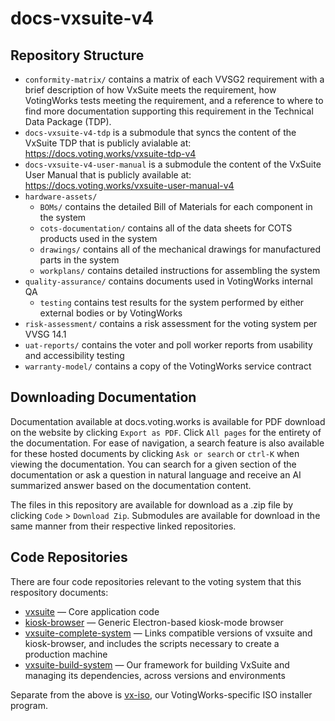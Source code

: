 # docs-vxsuite-v4

## Repository Structure
- `conformity-matrix/` contains a matrix of each VVSG2 requirement with a brief description of how VxSuite meets the requirement, how VotingWorks tests meeting the requirement, and a reference to where to find more documentation supporting this requirement in the Technical Data Package (TDP).
- `docs-vxsuite-v4-tdp` is a submodule that syncs the content of the VxSuite TDP that is publicly avialable at: https://docs.voting.works/vxsuite-tdp-v4
- `docs-vxsuite-v4-user-manual` is a submodule the content of the VxSuite User Manual that is publicly available at: https://docs.voting.works/vxsuite-user-manual-v4
- `hardware-assets/`
  - `BOMs/` contains the detailed Bill of Materials for each component in the system
  - `cots-documentation/` contains all of the data sheets for COTS products used in the system
  - `drawings/` contains all of the mechanical drawings for manufactured parts in the system
  - `workplans/` contains detailed instructions for assembling the system
- `quality-assurance/` contains documents used in VotingWorks internal QA
  - `testing` contains test results for the system performed by either external bodies or by VotingWorks
- `risk-assessment/` contains a risk assessment for the voting system per VVSG 14.1
- `uat-reports/` contains the voter and poll worker reports from usability and accessibility testing
- `warranty-model/` contains a copy of the VotingWorks service contract

## Downloading Documentation

Documentation available at docs.voting.works is available for PDF download on the website by clicking `Export as PDF`. Click `All pages` for the entirety of the documentation. For ease of navigation, a search feature is also available for these hosted documents by clicking `Ask or search` or `ctrl-K` when viewing the documentation. You can search for a given section of the documentation or ask a question in natural language and receive an AI summarized answer based on the documentation content.

The files in this repository are available for download as a .zip file by clicking `Code` > `Download Zip`. Submodules are available for download in the same manner from their respective linked repositories.

## Code Repositories

There are four code repositories relevant to the voting system that this respository documents:

- [vxsuite](https://github.com/votingworks/vxsuite/tree/v4.0.0-release-branch) — Core application code
- [kiosk-browser](https://github.com/votingworks/kiosk-browser/tree/v4.0.0-release-branch) — Generic Electron-based kiosk-mode browser
- [vxsuite-complete-system](https://github.com/votingworks/vxsuite-complete-system/tree/v4.0.0-rc2) — Links compatible versions of vxsuite and kiosk-browser, and includes the scripts necessary to create a production machine
- [vxsuite-build-system](https://github.com/votingworks/vxsuite-build-system/tree/v4.0.0) — Our framework for building VxSuite and managing its dependencies, across versions and environments

Separate from the above is [vx-iso](https://github.com/votingworks/vx-iso), our VotingWorks-specific ISO installer program.
